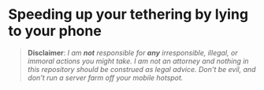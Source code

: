 # Speeding up your tethering by lying to your phone

> **Disclaimer**: *I am **not** responsible for **any** irresponsible, illegal, or immoral actions you might take. I am not an attorney and nothing in this repository should be construed as legal advice. Don't be evil, and don't run a server farm off your mobile hotspot.*